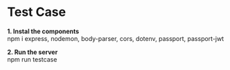 # Test Case

<strong>1. Instal the components</strong> <br>
npm i express, nodemon, body-parser, cors, dotenv, passport, passport-jwt

<strong>2. Run the server</strong> <br>
npm run testcase
